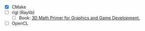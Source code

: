 - [x] CMake
- [ ] rlgl (Raylib)
    - [ ] Book: [3D Math Primer for Graphics and Game Development.](https://gamemath.com/)
- [ ] OpenCL

